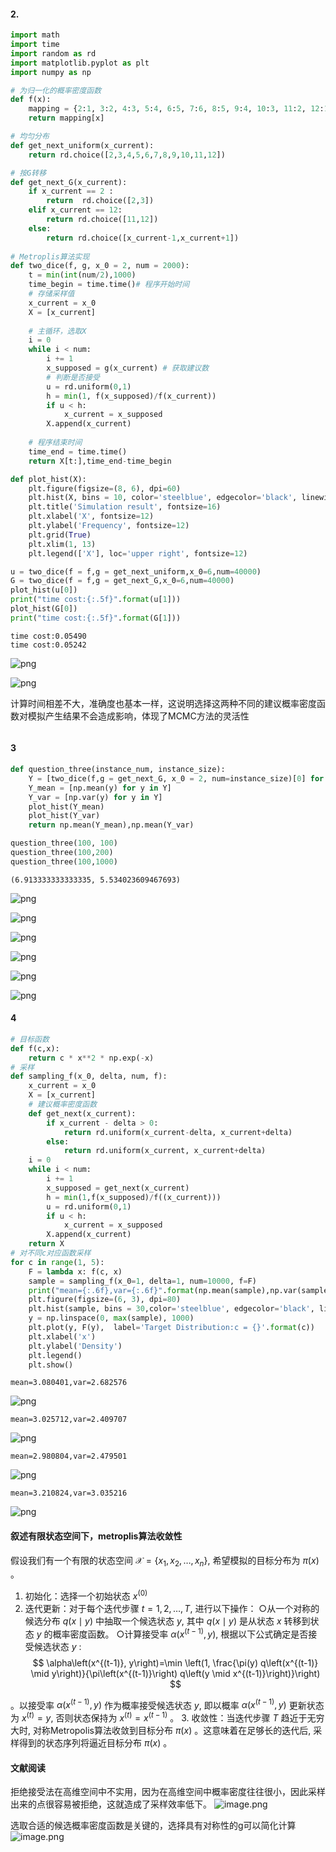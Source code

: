 #### 2.


```python
import math
import time
import random as rd
import matplotlib.pyplot as plt
import numpy as np

# 为归一化的概率密度函数
def f(x):
    mapping = {2:1, 3:2, 4:3, 5:4, 6:5, 7:6, 8:5, 9:4, 10:3, 11:2, 12:1}
    return mapping[x]

# 均匀分布
def get_next_uniform(x_current):
    return rd.choice([2,3,4,5,6,7,8,9,10,11,12])

# 按G转移
def get_next_G(x_current):
    if x_current == 2 :
        return  rd.choice([2,3])
    elif x_current == 12:
        return rd.choice([11,12])
    else:
        return rd.choice([x_current-1,x_current+1])
    
# Metroplis算法实现
def two_dice(f, g, x_0 = 2, num = 2000):
    t = min(int(num/2),1000)
    time_begin = time.time()# 程序开始时间
    # 存储采样值
    x_current = x_0
    X = [x_current]
    
    # 主循环，选取X
    i = 0
    while i < num:
        i += 1
        x_supposed = g(x_current) # 获取建议数
        # 判断是否接受
        u = rd.uniform(0,1)
        h = min(1, f(x_supposed)/f(x_current))
        if u < h:
            x_current = x_supposed
        X.append(x_current)
     
    # 程序结束时间
    time_end = time.time()
    return X[t:],time_end-time_begin

def plot_hist(X):
    plt.figure(figsize=(8, 6), dpi=60)  
    plt.hist(X, bins = 10, color='steelblue', edgecolor='black', linewidth=1.2)  
    plt.title('Simulation result', fontsize=16)  
    plt.xlabel('X', fontsize=12)   
    plt.ylabel('Frequency', fontsize=12)  
    plt.grid(True)  
    plt.xlim(1, 13)  
    plt.legend(['X'], loc='upper right', fontsize=12) 

u = two_dice(f = f,g = get_next_uniform,x_0=6,num=40000)
G = two_dice(f = f,g = get_next_G,x_0=6,num=40000)
plot_hist(u[0])
print("time cost:{:.5f}".format(u[1]))
plot_hist(G[0])
print("time cost:{:.5f}".format(G[1]))
```

    time cost:0.05490
    time cost:0.05242



    
![png](output_1_1.png)
    



    
![png](output_1_2.png)
    


计算时间相差不大，准确度也基本一样，这说明选择这两种不同的建议概率密度函数对模拟产生结果不会造成影响，体现了MCMC方法的灵活性


```python


```

#### 3


```python
def question_three(instance_num, instance_size):
    Y = [two_dice(f,g = get_next_G, x_0 = 2, num=instance_size)[0] for _ in range(instance_num)]
    Y_mean = [np.mean(y) for y in Y]
    Y_var = [np.var(y) for y in Y]
    plot_hist(Y_mean)
    plot_hist(Y_var)
    return np.mean(Y_mean),np.mean(Y_var)

question_three(100, 100)
question_three(100,200)
question_three(100,1000)
```




    (6.913333333333335, 5.534023609467693)




    
![png](output_5_1.png)
    



    
![png](output_5_2.png)
    



    
![png](output_5_3.png)
    



    
![png](output_5_4.png)
    



    
![png](output_5_5.png)
    



    
![png](output_5_6.png)
    


#### 4


```python
# 目标函数
def f(c,x):
    return c * x**2 * np.exp(-x)
# 采样
def sampling_f(x_0, delta, num, f):
    x_current = x_0
    X = [x_current]
    # 建议概率密度函数
    def get_next(x_current):
        if x_current - delta > 0:
            return rd.uniform(x_current-delta, x_current+delta)
        else:
            return rd.uniform(x_current, x_current+delta)
    i = 0
    while i < num:
        i += 1
        x_supposed = get_next(x_current)
        h = min(1,f(x_supposed)/f((x_current)))
        u = rd.uniform(0,1)
        if u < h:
            x_current = x_supposed
        X.append(x_current)
    return X
# 对不同c对应函数采样
for c in range(1, 5):  
    F = lambda x: f(c, x)  
    sample = sampling_f(x_0=1, delta=1, num=10000, f=F)  
    print("mean={:.6f},var={:.6f}".format(np.mean(sample),np.var(sample)))
    plt.figure(figsize=(6, 3), dpi=80)  
    plt.hist(sample, bins = 30,color='steelblue', edgecolor='black', linewidth=1.2, density=True)  
    y = np.linspace(0, max(sample), 1000)  
    plt.plot(y, F(y),  label='Target Distribution:c = {}'.format(c))  
    plt.xlabel('x')  
    plt.ylabel('Density')  
    plt.legend()  
    plt.show()  
```

    mean=3.080401,var=2.682576



    
![png](output_7_1.png)
    


    mean=3.025712,var=2.409707



    
![png](output_7_3.png)
    


    mean=2.980804,var=2.479501



    
![png](output_7_5.png)
    


    mean=3.210824,var=3.035216



    
![png](output_7_7.png)
    




#### 叙述有限状态空间下，metroplis算法收敛性

假设我们有一个有限的状态空间 $\mathcal{X}=\left\{x_1, x_2, \ldots, x_n\right\}$, 希望模拟的目标分布为 $\pi(x)$ 。
1. 初始化：选择一个初始状态 $x^{(0)}$
2. 迭代更新：对于每个迭代步骤 $t=1,2, \ldots, T$, 进行以下操作：
○从一个对称的候选分布 $q(x \mid y)$ 中抽取一个候选状态 $y$, 其中 $q(x \mid y)$ 是从状态 $x$ 转移到状态 $y$ 的概率密度函数。
○计算接受率 $\alpha\left(x^{(t-1)}, y\right)$, 根据以下公式确定是否接受候选状态 $y$ :
$$
\alpha\left(x^{(t-1)}, y\right)=\min \left(1, \frac{\pi(y) q\left(x^{(t-1)} \mid y\right)}{\pi\left(x^{(t-1)}\right) q\left(y \mid x^{(t-1)}\right)}\right)
$$

。以接受率 $\alpha\left(x^{(t-1)}, y\right)$ 作为概率接受候选状态 $y$, 即以概率 $\alpha\left(x^{(t-1)}, y\right)$ 更新状态为 $x^{(t)}=y$, 否则状态保持为 $x^{(t)}=x^{(t-1)}$ 。
3. 收敛性：当迭代步骤 $T$ 趋近于无穷大时, 对称Metropolis算法收敛到目标分布 $\pi(x)$ 。这意味着在足够长的迭代后, 采样得到的状态序列将逼近目标分布 $\pi(x)$ 。



#### 文献阅读

拒绝接受法在高维空间中不实用，因为在高维空间中概率密度往往很小，因此采样出来的点很容易被拒绝，这就造成了采样效率低下。
![image.png](./1.png)

选取合适的候选概率密度函数是关键的，选择具有对称性的g可以简化计算
![image.png](./2.png)




